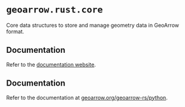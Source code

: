 # `geoarrow.rust.core`

Core data structures to store and manage geometry data in GeoArrow format.

## Documentation

Refer to the [documentation website](https://geoarrow.org/geoarrow-rs/python).

## Documentation

Refer to the documentation at [geoarrow.org/geoarrow-rs/python](https://geoarrow.org/geoarrow-rs/python).
